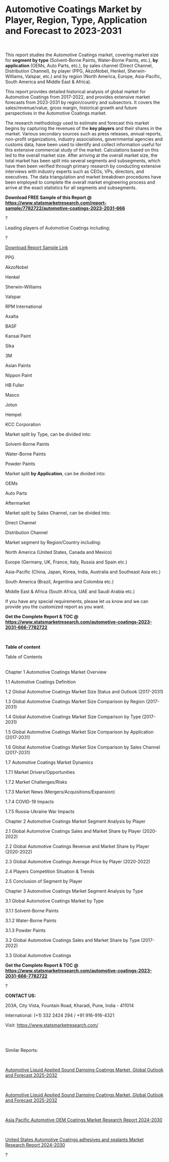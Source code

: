 <h1>Automotive Coatings Market by Player, Region, Type, Application and Forecast to 2023-2031</h1><br/><p>This report studies the Automotive Coatings market, covering market size for <strong>segment by type</strong> (Solvent-Borne Paints, Water-Borne Paints, etc.), <strong>by application</strong> (OEMs, Auto Parts, etc.), by sales channel (Direct Channel, Distribution Channel), by player (PPG, AkzoNobel, Henkel, Sherwin-Williams, Valspar, etc.) and by region (North America, Europe, Asia-Pacific, South America and Middle East & Africa).</p>
 
 
 
 <p>This report provides detailed historical analysis of global market for Automotive Coatings from 2017-2022, and provides extensive market forecasts from 2023-2031 by region/country and subsectors. It covers the sales/revenue/value, gross margin, historical growth and future perspectives in the Automotive Coatings market.</p>
 
 
 
 <p>The research methodology used to estimate and forecast this market begins by capturing the revenues of the <strong>key players</strong> and their shares in the market. Various secondary sources such as press releases, annual reports, non-profit organizations, industry associations, governmental agencies and customs data, have been used to identify and collect information useful for this extensive commercial study of the market. Calculations based on this led to the overall market size. After arriving at the overall market size, the total market has been split into several segments and subsegments, which have then been verified through primary research by conducting extensive interviews with industry experts such as CEOs, VPs, directors, and executives. The data triangulation and market breakdown procedures have been employed to complete the overall market engineering process and arrive at the exact statistics for all segments and subsegments.</p>
 
 
 
 <div><b>Download FREE Sample of this Report @ <a href="https://www.statsmarketresearch.com/download-free-sample/7782722/automotive-coatings-2023-2031-666">https://www.statsmarketresearch.com/report-sample/7782722/automotive-coatings-2023-2031-666</a></b></div>
 
 
 
 <p>? </p>
 
 
 
 <p>Leading players of Automotive Coatings including:</p>
 
 
 
 <p>? </p>
 
 
 
 <p><a href="https://www.statsmarketresearch.com/download-free-sample/7782722/automotive-coatings-2023-2031-666">Download Report Sample Link</a></p>
 
 
 
 <p>PPG</p>
 
 
 
 <p>AkzoNobel</p>
 
 
 
 <p>Henkel</p>
 
 
 
 <p>Sherwin-Williams</p>
 
 
 
 <p>Valspar</p>
 
 
 
 <p>RPM International</p>
 
 
 
 <p>Axalta</p>
 
 
 
 <p>BASF</p>
 
 
 
 <p>Kansai Paint</p>
 
 
 
 <p>Sika</p>
 
 
 
 <p>3M</p>
 
 
 
 <p>Asian Paints</p>
 
 
 
 <p>Nippon Paint</p>
 
 
 
 <p>HB Fuller</p>
 
 
 
 <p>Masco</p>
 
 
 
 <p>Jotun</p>
 
 
 
 <p>Hempel</p>
 
 
 
 <p>KCC Corporation</p>
 
 
 
 <p>Market split by Type, can be divided into:</p>
 
 
 
 <p>Solvent-Borne Paints</p>
 
 
 
 <p>Water-Borne Paints</p>
 
 
 
 <p>Powder Paints</p>
 
 
 
 <p>Market split <strong>by Application</strong>, can be divided into:</p>
 
 
 
 <p>OEMs</p>
 
 
 
 <p>Auto Parts</p>
 
 
 
 <p>Aftermarket</p>
 
 
 
 <p>Market split by Sales Channel, can be divided into:</p>
 
 
 
 <p>Direct Channel</p>
 
 
 
 <p>Distribution Channel</p>
 
 
 
 <p>Market segment by Region/Country including:</p>
 
 
 
 <p>North America (United States, Canada and Mexico)</p>
 
 
 
 <p>Europe (Germany, UK, France, Italy, Russia and Spain etc.)</p>
 
 
 
 <p>Asia-Pacific (China, Japan, Korea, India, Australia and Southeast Asia etc.)</p>
 
 
 
 <p>South America (Brazil, Argentina and Colombia etc.)</p>
 
 
 
 <p>Middle East & Africa (South Africa, UAE and Saudi Arabia etc.)</p>
 
 
 
 <p>If you have any special requirements, please let us know and we can provide you the customized report as you want.</p>
 
 
 
 <div><b>Get the Complete Report & TOC @ <a href="https://www.statsmarketresearch.com/automotive-coatings-2023-2031-666-7782722">https://www.statsmarketresearch.com/automotive-coatings-2023-2031-666-7782722</a></b></div>
 
 
 
 <p><br />
 
 <b>Table of content</b></p>
 
 
 
 <p>Table of Contents<br />
 
 <br />
 
 Chapter 1 Automotive Coatings Market Overview<br />
 
 1.1 Automotive Coatings Definition<br />
 
 1.2 Global Automotive Coatings Market Size Status and Outlook (2017-2031)<br />
 
 1.3 Global Automotive Coatings Market Size Comparison by Region (2017-2031)<br />
 
 1.4 Global Automotive Coatings Market Size Comparison by Type (2017-2031)<br />
 
 1.5 Global Automotive Coatings Market Size Comparison by Application (2017-2031)<br />
 
 1.6 Global Automotive Coatings Market Size Comparison by Sales Channel (2017-2031)<br />
 
 1.7 Automotive Coatings Market Dynamics<br />
 
 1.7.1 Market Drivers/Opportunities<br />
 
 1.7.2 Market Challenges/Risks<br />
 
 1.7.3 Market News (Mergers/Acquisitions/Expansion)<br />
 
 1.7.4 COVID-19 Impacts<br />
 
 1.7.5 Russia-Ukraine War Impacts<br />
 
 Chapter 2 Automotive Coatings Market Segment Analysis by Player<br />
 
 2.1 Global Automotive Coatings Sales and Market Share by Player (2020-2022)<br />
 
 2.2 Global Automotive Coatings Revenue and Market Share by Player (2020-2022)<br />
 
 2.3 Global Automotive Coatings Average Price by Player (2020-2022)<br />
 
 2.4 Players Competition Situation & Trends<br />
 
 2.5 Conclusion of Segment by Player<br />
 
 Chapter 3 Automotive Coatings Market Segment Analysis by Type<br />
 
 3.1 Global Automotive Coatings Market by Type<br />
 
 3.1.1 Solvent-Borne Paints<br />
 
 3.1.2 Water-Borne Paints<br />
 
 3.1.3 Powder Paints<br />
 
 3.2 Global Automotive Coatings Sales and Market Share by Type (2017-2022)<br />
 
 3.3 Global Automotive Coatings</p>
 
 
 
 <div><b>Get the Complete Report & TOC @ <a href="https://www.statsmarketresearch.com/automotive-coatings-2023-2031-666-7782722">https://www.statsmarketresearch.com/automotive-coatings-2023-2031-666-7782722</a></b></div>
 
 
 
 <p>? </p>
 
 
 
 <p><b>CONTACT US:</b><br />
 
 203A, City Vista, Fountain Road, Kharadi, Pune, India - 411014<br />
 
 International: (+1) 332 2424 294 / +91 916-916-4321<br />
 
 Visit: <a href="https://www.statsmarketresearch.com/">https://www.statsmarketresearch.com/</a><br />
 
 <br />
 
 <br />
 
 Similar Reports:<br />
 
 <br />
 
 <a href="https://www.statsmarketresearch.com/global-automotive-liquid-applied-sound-damping-coatings-forecast-2025-2032-311-8032488">Automotive Liquid Applied Sound Damping Coatings Market, Global Outlook and Forecast 2025-2032</a><br />
 
 <br />
 
 <a href="https://www.statsmarketresearch.com/global-automotive-liquid-applied-sound-damping-coatings-forecast-2025-2032-905-8032486">Automotive Liquid Applied Sound Damping Coatings Market, Global Outlook and Forecast 2025-2032</a><br />
 
 <br />
 
 <a href="https://www.statsmarketresearch.com/asia-pacific-automotive-oem-coatings-2024-2030-490-8015643">Asia Pacific Automotive OEM Coatings Market Research Report 2024-2030</a><br />
 
 <br />
 
 <a href="https://www.statsmarketresearch.com/united-states-automotive-coatings-adhesives-sealants-2024-2030-89-8013187">United States Automotive Coatings adhesives and sealants Market Research Report 2024-2030</a><br />
 
 ? </p>